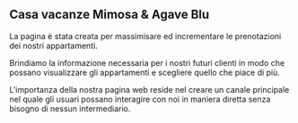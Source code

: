## Casa vacanze Mimosa & Agave Blu


La pagina è stata creata per massimisare ed incrementare le prenotazioni dei nostri appartamenti.

Brindiamo la informazione necessaria per i nostri futuri clienti in modo che possano visualizzare gli appartamenti e scegliere quello che piace di più.

L'importanza della nostra pagina web reside nel creare un canale principale nel quale gli usuari possano interagire con noi in maniera diretta senza bisogno di nessun intermediario.